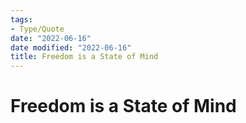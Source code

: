 ```yaml
---
tags:
- Type/Quote
date: "2022-06-16"
date modified: "2022-06-16"
title: Freedom is a State of Mind
---
```


# Freedom is a State of Mind
